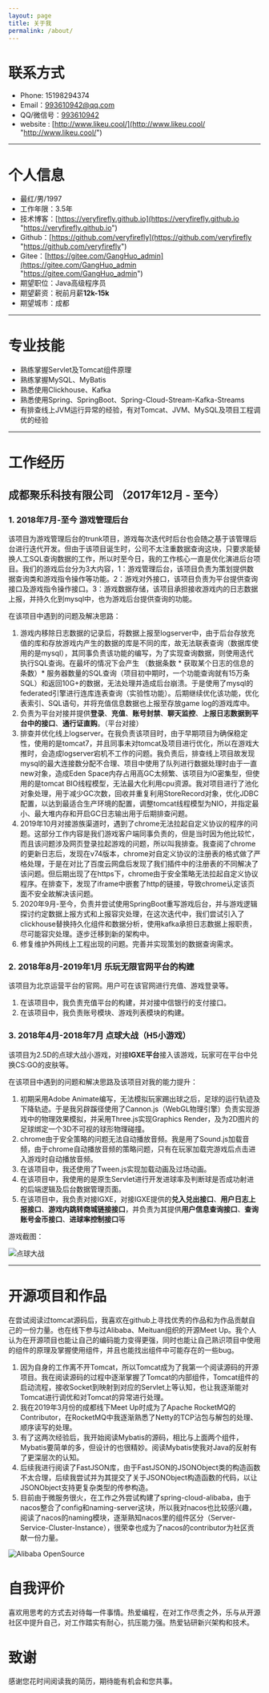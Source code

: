 ```yaml
---
layout: page
title: 关于我
permalink: /about/
---
```


# 联系方式

- Phone: 15198294374
- Email：<a href="mailto:993610942@qq.com">993610942@qq.com</a>
- QQ/微信号：<a target="_blank" href="http://wpa.qq.com/msgrd?v=3&uin=993610942&site=qq&menu=yes">993610942</a>
- website : [http://www.likeu.cool/](http://www.likeu.cool/ "http://www.likeu.cool/")

---

# 个人信息

 - 最红/男/1997 
 - 工作年限：3.5年
 - 技术博客：[https://veryfirefly.github.io](https://veryfirefly.github.io "https://veryfirefly.github.io")
 - Github：[https://github.com/veryfirefly](https://github.com/veryfirefly "https://github.com/veryfirefly")
 - Gitee：[https://gitee.com/GangHuo_admin](https://gitee.com/GangHuo_admin "https://gitee.com/GangHuo_admin")
 - 期望职位：Java高级程序员
 - 期望薪资：税前月薪**12k-15k**
 - 期望城市：成都

---

# 专业技能

- 熟练掌握Servlet及Tomcat组件原理
- 熟练掌握MySQL、MyBatis
- 熟悉使用Clickhouse、Kafka
- 熟悉使用Spring、SpringBoot、Spring-Cloud-Stream-Kafka-Streams
- 有排查线上JVM运行异常的经验，有对Tomcat、JVM、MySQL及项目工程调优的经验

---

# 工作经历

## 成都聚乐科技有限公司 （2017年12月 - 至今）

### 1. 2018年7月-至今 游戏管理后台

该项目为游戏管理后台的trunk项目，游戏每次迭代时后台也会随之基于该管理后台进行迭代开发。但由于该项目诞生时，公司不太注重数据查询这块，只要求能替换人工SQL查询数据的工作，所以时至今日，我的工作核心一直是优化演进后台项目。我们的游戏后台分为3大内容，1：游戏管理后台，该项目负责为策划提供数据查询类和游戏指令操作等功能。2：游戏对外接口，该项目负责为平台提供查询接口及游戏指令操作接口。3：游戏数据存储，该项目承担接收游戏内的日志数据上报，并持久化到mysql中，也为游戏后台提供查询的功能。

在该项目中遇到的问题及解决思路：

1. 游戏内移除日志数据的记录后，将数据上报至logserver中，由于后台存放充值的库和存放游戏内产生的数据的库是不同的库，故无法联表查询（数据库使用的是mysql），其同事负责该功能的编写，为了实现查询数据，则使用迭代执行SQL查询。在最坏的情况下会产生 （数据条数 * 获取某个日志的信息的条数）* 服务器数量的SQL查询（项目初中期时，一个功能查询就有15万条SQL）和返回10G+的数据，无法处理并造成后台崩溃。于是使用了mysql的federated引擎进行连库连表查询（实验性功能）。后期继续优化该功能，优化表索引、SQL语句，并将充值信息数据也上报至存放game log的游戏库中。
2. 负责为平台对接并提供**登录**、**充值**、**账号封禁**、**聊天监控**、**上报日志数据到平台中的接口**、**通行证直购**。（平台对接）
3. 排查并优化线上logserver。在我负责该项目时，由于早期项目为确保稳定性，使用的是tomcat7，并且同事未对tomcat及项目进行优化，所以在游戏大推时，会造成logserver宕机不工作的问题。我负责后，排查线上项目故发现mysql的最大连接数分配不合理、项目中使用了队列进行数据处理时由于一直new对象，造成Eden Space内存占用高GC太频繁、该项目为IO密集型，但使用的是tomcat BIO线程模型，无法最大化利用cpu资源。我对项目进行了池化对象处理，用于减少GC次数，回收并重复利用StoreRecord对象，优化JDBC配置，以达到最适合生产环境的配置，调整tomcat线程模型为NIO，并指定最小、最大堆内存和开启GC日志输出用于后期排查问题。
4. 2019年10月对接游族渠道时，遇到了chrome无法拉起自定义协议的程序的问题。这部分工作内容是我们游戏客户端同事负责的，但是当时因为他比较忙，而且该问题涉及网页登录拉起游戏的问题，所以叫我排查。我查阅了chrome的更新日志后，发现在v74版本，chrome对自定义协议的注册表的格式做了严格处理，于是在对比了百度云网盘后发现了我们插件中的注册表的不同解决了该问题。但后期出现了在https下，chrome由于安全策略无法拉起自定义协议程序。在排查下，发现了iframe中嵌套了http的链接，导致chrome认定该页面不安全故解决该问题。
5. 2020年9月-至今，负责并尝试使用SpringBoot重写游戏后台，并与游戏逻辑探讨约定数据上报方式和上报容灾处理，在这次迭代中，我们尝试引入了clickhouse替换持久化组件和数据分析，使用kafka承担日志数据上报职责，尽可能容灾处理。逐步迁移到新的架构中。
6. 修复维护外网线上工程出现的问题。完善并实现策划的数据查询需求。

### 2. 2018年8月-2019年1月 乐玩无限官网平台的构建

该项目为北京运营平台的官网。用户可在该官网进行充值、游戏登录等。

1. 在该项目中，我负责充值平台的构建，并对接中信银行的支付接口。
2. 在该项目中，我负责账号模块、游戏列表模块的构建。

### 3. 2018年4月-2018年7月  点球大战（H5小游戏）

该项目为2.5D的点球大战小游戏，对接**IGXE平台**接入该游戏，玩家可在平台中兑换CS:GO的皮肤等。

在该项目中遇到的问题和解决思路及该项目对我的能力提升：

1. 初期采用Adobe Animate编写，无法模拟玩家踢出球之后，足球的运行轨迹及下降轨迹。于是我另辟蹊径使用了Cannon.js（WebGL物理引擎）负责实现游戏中的物理效果模拟，并采用Three.js实现Graphics Render，及为2D图片的足球绑定一个3D不可视的球形物理碰撞。
2. chrome由于安全策略的问题无法自动播放音频。我是用了Sound.js加载音频，由于chrome自动播放音频的策略问题，只有在玩家加载完游戏后点击进入游戏时自动播放音频。
3. 在该项目中，我还使用了Tween.js实现加载动画及过场动画。
4. 在该项目中，我使用的是原生Servlet进行开发进球率及判断球是否成功射进的后端逻辑及后台数据管理页面。
5. 在该项目中，我负责对接IGXE，对接IGXE提供的**兑入兑出接口**、**用户日志上报接口**、**游戏内跳转商城链接接口**，并负责为其提供**用户信息查询接口**、**查询账号金币接口**、**进球率控制接口**等

游戏截图：

![点球大战](./images/football-game.jpg)

---

# 开源项目和作品

在尝试阅读过tomcat源码后，我喜欢在github上寻找优秀的作品和为作品贡献自己的一份力量。也在线下参与过Alibaba、Meituan组织的开源Meet Up。我个人认为在开源项目也能让自己的编码能力变得更强，同时也能让自己熟识项目中使用的组件的原理及掌握使用组件，并且也能找出组件中可能存在的一些bug。

1. 因为自身的工作离不开Tomcat，所以Tomcat成为了我第一个阅读源码的开源项目。我在阅读源码的过程中逐渐掌握了Tomcat的内部组件，Tomcat组件的启动流程，接收Socket到映射到对应的Servlet上等认知，也让我逐渐能对Tomcat进行调优和对Tomcat的异常进行处理。
2. 我在2019年3月份的成都线下Meet Up时成为了Apache RocketMQ的Contributor，在RocketMQ中我逐渐熟悉了Netty的TCP沾包与解包的处理、顺序读写的处理。
3. 有了这两次经验后，我开始阅读Mybatis的源码，相比与上面两个组件，Mybatis要简单的多，但设计的也很精妙。阅读Mybatis使我对Java的反射有了更深层次的认知。
4. 后续我进行阅读了FastJSON库，由于FastJSON的JSONObject类的构造函数不太合理，后续我尝试并为其提交了关于JSONObject构造函数的代码，以让JSONObject支持更复杂类型的传参构造。
5. 目前由于微服务很火，在工作之外尝试构建了spring-cloud-alibaba，由于nacos整合了config和naming-server这块，所以我对nacos也比较感兴趣，阅读了nacos的naming模块，逐渐熟知nacos里的组件区分（Server-Service-Cluster-Instance），很荣幸也成为了nacos的contributor为社区贡献一份力量。

![Alibaba OpenSource](./images/alibaba-open-source.jpg)

# 自我评价

喜欢用思考的方式去对待每一件事情。热爱编程，在对工作尽责之外，乐与从开源社区中提升自己，对工作踏实有耐心，抗压能力强。热爱钻研新兴架构和技术。

# 致谢

感谢您花时间阅读我的简历，期待能有机会和您共事。
